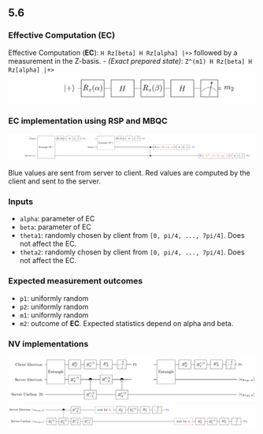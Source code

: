 ## 5.6
### Effective Computation (EC)
Effective Computation (**EC**): `H Rz[beta] H Rz[alpha] |+>` followed by a measurement in the Z-basis.
    - *(Exact prepared state)*: `Z^(m1) H Rz[beta] H Rz[alpha] |+>`
![](fig/effective.png)

### EC implementation using RSP and MBQC
![](fig/generic.png)

Blue values are sent from server to client.
Red values are computed by the client and sent to the server.


### Inputs
- `alpha`: parameter of EC
- `beta`: parameter of EC
- `theta1`: randomly chosen by client from `[0, pi/4, ..., 7pi/4]`. Does not affect the EC.
- `theta2`: randomly chosen by client from `[0, pi/4, ..., 7pi/4]`. Does not affect the EC.

### Expected measurement outcomes
- `p1`: uniformly random
- `p2`: uniformly random
- `m1`: uniformly random
- `m2`: outcome of **EC**. Expected statistics depend on alpha and beta.


### NV implementations
![](fig/nv.png)
![](fig/nv2.png)